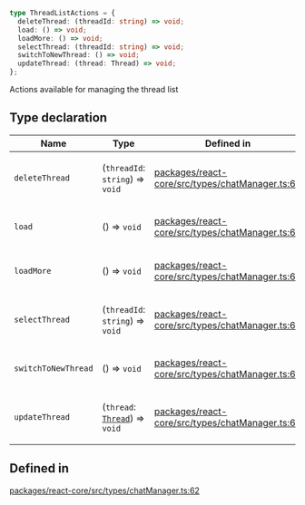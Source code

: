 ```ts
type ThreadListActions = {
  deleteThread: (threadId: string) => void;
  load: () => void;
  loadMore: () => void;
  selectThread: (threadId: string) => void;
  switchToNewThread: () => void;
  updateThread: (thread: Thread) => void;
};
```

Actions available for managing the thread list

## Type declaration

<table>
<thead>
<tr>
<th>Name</th>
<th>Type</th>
<th>Defined in</th>
</tr>
</thead>
<tbody>
<tr>
<td>

`deleteThread`

</td>
<td>

(`threadId`: `string`) => `void`

</td>
<td>

[packages/react-core/src/types/chatManager.ts:69](https://github.com/thesysdev/crayonai/blob/7dc7bf9ad93dbd5ed62d55332e6a7a3cdb656cdf/frontend-sdk/packages/react-core/src/types/chatManager.ts#L69)

</td>
</tr>
<tr>
<td>

`load`

</td>
<td>

() => `void`

</td>
<td>

[packages/react-core/src/types/chatManager.ts:63](https://github.com/thesysdev/crayonai/blob/7dc7bf9ad93dbd5ed62d55332e6a7a3cdb656cdf/frontend-sdk/packages/react-core/src/types/chatManager.ts#L63)

</td>
</tr>
<tr>
<td>

`loadMore`

</td>
<td>

() => `void`

</td>
<td>

[packages/react-core/src/types/chatManager.ts:65](https://github.com/thesysdev/crayonai/blob/7dc7bf9ad93dbd5ed62d55332e6a7a3cdb656cdf/frontend-sdk/packages/react-core/src/types/chatManager.ts#L65)

</td>
</tr>
<tr>
<td>

`selectThread`

</td>
<td>

(`threadId`: `string`) => `void`

</td>
<td>

[packages/react-core/src/types/chatManager.ts:67](https://github.com/thesysdev/crayonai/blob/7dc7bf9ad93dbd5ed62d55332e6a7a3cdb656cdf/frontend-sdk/packages/react-core/src/types/chatManager.ts#L67)

</td>
</tr>
<tr>
<td>

`switchToNewThread`

</td>
<td>

() => `void`

</td>
<td>

[packages/react-core/src/types/chatManager.ts:66](https://github.com/thesysdev/crayonai/blob/7dc7bf9ad93dbd5ed62d55332e6a7a3cdb656cdf/frontend-sdk/packages/react-core/src/types/chatManager.ts#L66)

</td>
</tr>
<tr>
<td>

`updateThread`

</td>
<td>

(`thread`: [`Thread`](Thread.md)) => `void`

</td>
<td>

[packages/react-core/src/types/chatManager.ts:68](https://github.com/thesysdev/crayonai/blob/7dc7bf9ad93dbd5ed62d55332e6a7a3cdb656cdf/frontend-sdk/packages/react-core/src/types/chatManager.ts#L68)

</td>
</tr>
</tbody>
</table>

## Defined in

[packages/react-core/src/types/chatManager.ts:62](https://github.com/thesysdev/crayonai/blob/7dc7bf9ad93dbd5ed62d55332e6a7a3cdb656cdf/frontend-sdk/packages/react-core/src/types/chatManager.ts#L62)
